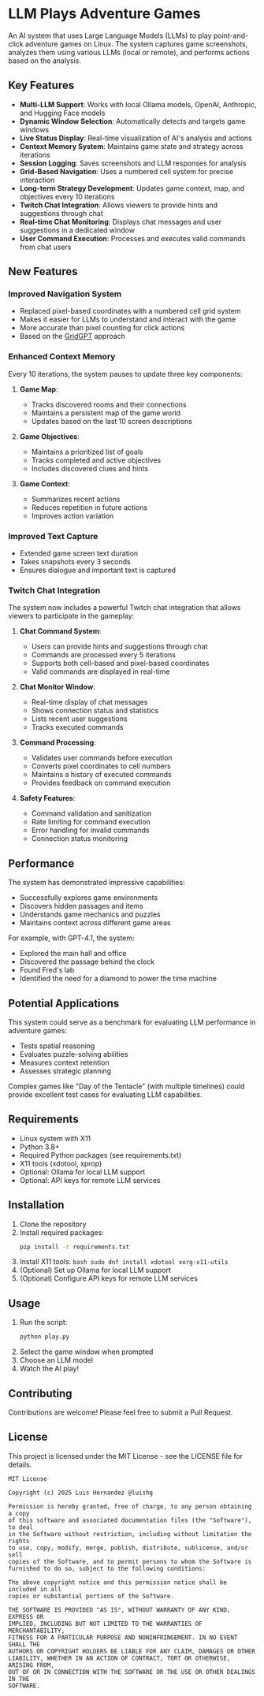 # LLM Plays Adventure Games

An AI system that uses Large Language Models (LLMs) to play point-and-click adventure games on Linux. The system captures game screenshots, analyzes them using various LLMs (local or remote), and performs actions based on the analysis.

## Key Features

- **Multi-LLM Support**: Works with local Ollama models, OpenAI, Anthropic, and Hugging Face models
- **Dynamic Window Selection**: Automatically detects and targets game windows
- **Live Status Display**: Real-time visualization of AI's analysis and actions
- **Context Memory System**: Maintains game state and strategy across iterations
- **Session Logging**: Saves screenshots and LLM responses for analysis
- **Grid-Based Navigation**: Uses a numbered cell system for precise interaction
- **Long-term Strategy Development**: Updates game context, map, and objectives every 10 iterations
- **Twitch Chat Integration**: Allows viewers to provide hints and suggestions through chat
- **Real-time Chat Monitoring**: Displays chat messages and user suggestions in a dedicated window
- **User Command Execution**: Processes and executes valid commands from chat users

## New Features

### Improved Navigation System
- Replaced pixel-based coordinates with a numbered cell grid system
- Makes it easier for LLMs to understand and interact with the game
- More accurate than pixel counting for click actions
- Based on the [GridGPT](https://github.com/quinny1187/GridGPT) approach

### Enhanced Context Memory
Every 10 iterations, the system pauses to update three key components:

1. **Game Map**: 
   - Tracks discovered rooms and their connections
   - Maintains a persistent map of the game world
   - Updates based on the last 10 screen descriptions

2. **Game Objectives**:
   - Maintains a prioritized list of goals
   - Tracks completed and active objectives
   - Includes discovered clues and hints

3. **Game Context**:
   - Summarizes recent actions
   - Reduces repetition in future actions
   - Improves action variation

### Improved Text Capture
- Extended game screen text duration
- Takes snapshots every 3 seconds
- Ensures dialogue and important text is captured

### Twitch Chat Integration
The system now includes a powerful Twitch chat integration that allows viewers to participate in the gameplay:

1. **Chat Command System**:
   - Users can provide hints and suggestions through chat
   - Commands are processed every 5 iterations
   - Supports both cell-based and pixel-based coordinates
   - Valid commands are displayed in real-time

2. **Chat Monitor Window**:
   - Real-time display of chat messages
   - Shows connection status and statistics
   - Lists recent user suggestions
   - Tracks executed commands

3. **Command Processing**:
   - Validates user commands before execution
   - Converts pixel coordinates to cell numbers
   - Maintains a history of executed commands
   - Provides feedback on command execution

4. **Safety Features**:
   - Command validation and sanitization
   - Rate limiting for command execution
   - Error handling for invalid commands
   - Connection status monitoring

## Performance

The system has demonstrated impressive capabilities:
- Successfully explores game environments
- Discovers hidden passages and items
- Understands game mechanics and puzzles
- Maintains context across different game areas

For example, with GPT-4.1, the system:
- Explored the main hall and office
- Discovered the passage behind the clock
- Found Fred's lab
- Identified the need for a diamond to power the time machine

## Potential Applications

This system could serve as a benchmark for evaluating LLM performance in adventure games:
- Tests spatial reasoning
- Evaluates puzzle-solving abilities
- Measures context retention
- Assesses strategic planning

Complex games like "Day of the Tentacle" (with multiple timelines) could provide excellent test cases for evaluating LLM capabilities.

## Requirements

- Linux system with X11
- Python 3.8+
- Required Python packages (see requirements.txt)
- X11 tools (xdotool, xprop)
- Optional: Ollama for local LLM support
- Optional: API keys for remote LLM services

## Installation

1. Clone the repository
2. Install required packages:
    ```bash
    pip install -r requirements.txt
    ```
3. Install X11 tools:
        ```bash
   sudo dnf install xdotool xorg-x11-utils
        ```
4. (Optional) Set up Ollama for local LLM support
5. (Optional) Configure API keys for remote LLM services

## Usage

1. Run the script:
    ```bash
    python play.py
    ```
2. Select the game window when prompted
3. Choose an LLM model
4. Watch the AI play!

## Contributing

Contributions are welcome! Please feel free to submit a Pull Request.

## License

This project is licensed under the MIT License - see the LICENSE file for details.

```
MIT License

Copyright (c) 2025 Luis Hernandez @luishg

Permission is hereby granted, free of charge, to any person obtaining a copy
of this software and associated documentation files (the "Software"), to deal
in the Software without restriction, including without limitation the rights
to use, copy, modify, merge, publish, distribute, sublicense, and/or sell
copies of the Software, and to permit persons to whom the Software is
furnished to do so, subject to the following conditions:

The above copyright notice and this permission notice shall be included in all
copies or substantial portions of the Software.

THE SOFTWARE IS PROVIDED "AS IS", WITHOUT WARRANTY OF ANY KIND, EXPRESS OR
IMPLIED, INCLUDING BUT NOT LIMITED TO THE WARRANTIES OF MERCHANTABILITY,
FITNESS FOR A PARTICULAR PURPOSE AND NONINFRINGEMENT. IN NO EVENT SHALL THE
AUTHORS OR COPYRIGHT HOLDERS BE LIABLE FOR ANY CLAIM, DAMAGES OR OTHER
LIABILITY, WHETHER IN AN ACTION OF CONTRACT, TORT OR OTHERWISE, ARISING FROM,
OUT OF OR IN CONNECTION WITH THE SOFTWARE OR THE USE OR OTHER DEALINGS IN THE
SOFTWARE.
```
